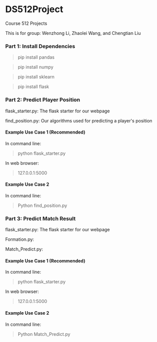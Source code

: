 # DS512Project
Course 512 Projects

This is for group: Wenzhong Li, Zhaolei Wang, and Chengtian Liu

### Part 1: Install Dependencies

> pip install pandas

> pip install numpy

> pip install sklearn

> pip install flask

### Part 2: Predict Player Position

flask_starter.py: The flask starter for our webpage

find_position.py: Our algorithms used for predicting a player's position

#### Example Use Case 1 (Recommended)

In command line:
> python flask_starter.py

In web browser:
> 127.0.0.1:5000

#### Example Use Case 2

In command line:

> Python find_position.py

### Part 3: Predict Match Result

flask_starter.py: The flask starter for our webpage

Formation.py: 

Match_Predict.py:

#### Example Use Case 1 (Recommended)

In command line:
> python flask_starter.py

In web browser:
> 127.0.0.1:5000

#### Example Use Case 2

In command line:

> Python Match_Predict.py
